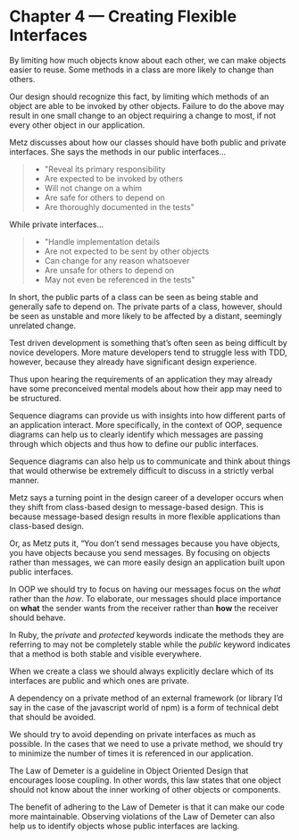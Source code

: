 # Chapter 4 — Creating Flexible Interfaces

By limiting how much objects know about each other, we can make objects easier to reuse. Some methods in a class are more likely to change than others.

Our design should recognize this fact, by limiting which methods of an object are able to be invoked by other objects. Failure to do the above may result in one small change to an object requiring a change to most, if not every other object in our application.

Metz discusses about how our classes should have both public and private interfaces. She says the methods in our public interfaces…

> - "Reveal its primary responsibility
> - Are expected to be invoked by others
> - Will not change on a whim
> - Are safe for others to depend on
> - Are thoroughly documented in the tests"

While private interfaces…

> - "Handle implementation details
> - Are not expected to be sent by other objects
> - Can change for any reason whatsoever
> - Are unsafe for others to depend on
> - May not even be referenced in the tests"

In short, the public parts of a class can be seen as being stable and generally safe to depend on. The private parts of a class, however, should be seen as unstable and more likely to be affected by a distant, seemingly unrelated change.

Test driven development is something that’s often seen as being difficult by novice developers. More mature developers tend to struggle less with TDD, however, because they already have significant design experience.

Thus upon hearing the requirements of an application they may already have some preconceived mental models about how their app may need to be structured.

Sequence diagrams can provide us with insights into how different parts of an application interact. More specifically, in the context of OOP, sequence diagrams can help us to clearly identify which messages are passing through which objects and thus how to define our public interfaces.

Sequence diagrams can also help us to communicate and think about things that would otherwise be extremely difficult to discuss in a strictly verbal manner.

Metz says a turning point in the design career of a developer occurs when they shift from class-based design to message-based design. This is because message-based design results in more flexible applications than class-based design.

Or, as Metz puts it, “You don’t send messages because you have objects, you have objects because you send messages. By focusing on objects rather than messages, we can more easily design an application built upon public interfaces.

In OOP we should try to focus on having our messages focus on the _what_ rather than the _how_. To elaborate, our messages should place importance on **what** the sender wants from the receiver rather than **how** the receiver should behave.

In Ruby, the _private_ and _protected_ keywords indicate the methods they are referring to may not be completely stable while the _public_ keyword indicates that a method is both stable and visible everywhere.

When we create a class we should always explicitly declare which of its interfaces are public and which ones are private.

A dependency on a private method of an external framework (or library I’d say in the case of the javascript world of npm) is a form of technical debt that should be avoided.

We should try to avoid depending on private interfaces as much as possible. In the cases that we need to use a private method, we should try to minimize the number of times it is referenced in our application.

The Law of Demeter is a guideline in Object Oriented Design that encourages loose coupling. In other words, this law states that one object should not know about the inner working of other objects or components.

The benefit of adhering to the Law of Demeter is that it can make our code more maintainable. Observing violations of the Law of Demeter can also help us to identify objects whose public interfaces are lacking.
